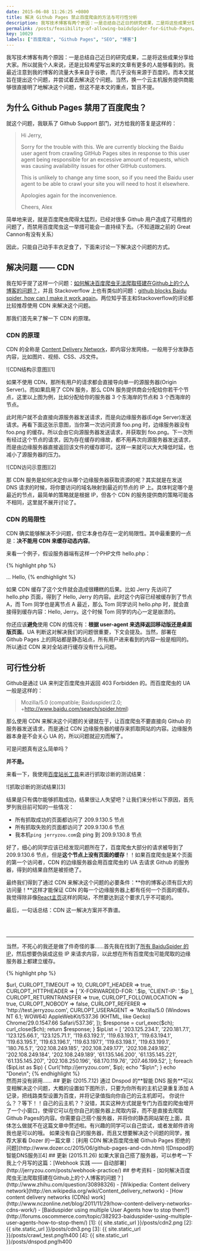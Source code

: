 ```yaml
---
date: 2015-06-08 11:26:25 +0800
title: 解决 Github Pages 禁止百度爬虫的方法与可行性分析
description: 我写技术博客有两个原因：一是总结自己近日的研究成果，二是将这些成果分享给大家。所以就我个人来说，还是比较希望写出来的文章有更多的人能够看到的。我最近注意到我的博客的流量大多来自于谷歌，而几乎没有来源于百度的。而本文就旨在提出这个问题，并尝试着去解决这个问题。
permalink: /posts/feasibility-of-allowing-baiduSpider-for-Github-Pages/
key: 10029
labels: ["百度爬虫", "Github Pages", "SEO", "博客"]
---
```


我写技术博客有两个原因：一是总结自己近日的研究成果，二是将这些成果分享给大家。所以就我个人来说，还是比较希望写出来的文章有更多的人能够看到的。我最近注意到我的博客的流量大多来自于谷歌，而几乎没有来源于百度的。而本文就旨在提出这个问题，并尝试着去解决这个问题。当然，换一个云主机服务提供商能够很直接明了地解决这个问题，但这不是本文的重点，暂且不提。

## 为什么 Github Pages 禁用了百度爬虫？

就这个问题，我联系了 Github Support 部门，对方给我的答复是这样的：

> Hi Jerry,
>
> Sorry for the trouble with this. We are currently blocking the Baidu user agent from crawling GitHub Pages sites in response to this user agent being responsible for an excessive amount of requests, which was causing availability issues for other GitHub customers.
>
> This is unlikely to change any time soon, so if you need the Baidu user agent to be able to crawl your site you will need to host it elsewhere.
> 
> Apologies again for the inconvenience.
> 
> Cheers,
> Alex

简单地来说，就是百度爬虫爬得太猛烈，已经对很多 Github 用户造成了可用性的问题了，而禁用百度爬虫这一举措可能会一直持续下去。（不知道跟之前的 Great Cannon有没有关系）

因此，只能自己动手丰衣足食了，下面来讨论一下解决这个问题的方式。

## 解决问题 —— CDN

我在知乎提了这样一个问题：[如何解决百度爬虫无法爬取搭建在Github上的个人博客的问题？](http://www.zhihu.com/question/30898326)，并且 Stackoverflow 上也有类似的问题：[github blocks Baidu spider, how can I make it work again](http://stackoverflow.com/questions/29196845/github-blocks-baidu-spider-how-can-i-make-it-work-again)。两位知乎答主和Stackoverflow的评论都比较推荐使用 CDN 来解决这个问题。

那我们首先来了解一下 CDN 的原理。

### CDN 的原理

CDN 的全称是 [Content Delivery Network](http://en.wikipedia.org/wiki/Content_delivery_network)，即内容分发网络，一般用于分发静态内容，比如图片、视频、CSS、JS文件。

![CDN结构示意图][1]

如果不使用 CDN，那所有用户的请求都会直接导向单一的源服务器(Origin Server)。而如果启用了 CDN 服务，那么 CDN 服务提供商会分配给你若干个节点，这里以上图为例，比如分配给你的服务器 3 个东海岸的节点和 3 个西海岸的节点。

此时用户就不会直接向源服务器发送请求，而是向边缘服务器(Edge Server)发送请求。再看下面这张示意图，当你第一次访问资源 foo.png 时，边缘服务器没有 foo.png 的缓存。所以会由它向源服务器发送请求，并获取到 foo.png。下一次所有经过这个节点的请求，因为存在缓存的缘故，都不用再次向源服务器发送请求，而是由边缘服务器直接返回该文件的缓存即可。这样一来就可以大大降低时延，也减小了源服务器的压力。

![CDN访问示意图][2]

那 CDN 服务是如何决定你从哪个边缘服务器获取资源的呢？其实就是在发送 DNS 请求的时候，将你要访问的域名映射到最近的节点的 IP 上。具体判定哪个是最近的节点，最简单的策略就是根据 IP，但各个 CDN 的服务提供商的策略可能各不相同，这里就不展开讨论了。

### CDN 的局限性

CDN 确实能够解决不少问题，但它本身也存在一定的局限性。其中最重要的一点是：**决不能用 CDN 来缓存动态内容**。

来看一个例子，假设服务器端有这样一个PHP文件 hello.php：

{% highlight php %}
<html>
    <head>...</head>
    <body>Hello, <?= $name ?> </body>
</html>
{% endhighlight %}

如果 CDN 缓存了这个文件就会造成很糟糕的后果。比如 Jerry 先访问了 hello.php 页面，得到了 Hello, Jerry 的内容。此时这个内容已经被缓存到了节点 A，而 Tom 同学也是离节点 A 最近，那么 Tom 同学访问 hello.php 时，就会直接得到缓存内容：Hello, Jerry。这个时候 Tom 同学的内心一定是崩溃的。

你还应该**避免**使用 CDN 的情况有：**根据 user-agent 来选择返回移动版还是桌面版页面**。UA 判断这对解决我们的问题很重要，下文会提及。当然，部署在 Github Pages 上的网站都是静态站点，所有用户进来看到的内容一般是相同的。所以通过 CDN 来对全站进行缓存没有什么问题。

## 可行性分析

Github是通过 UA 来判定百度爬虫并返回 403 Forbidden 的。而百度爬虫的 UA 一般是这样的：

> Mozilla/5.0 (compatible; Baiduspider/2.0; +http://www.baidu.com/search/spider.html)

那么使用 CDN 来解决这个问题的关键就在于，让百度爬虫不要直接向 Github 的服务器发送请求，而是通过 CDN 边缘服务器的缓存来抓取网站的内容。边缘服务器本身是不会关心 UA 的，所以问题就迎刃而解了。

可是问题真有这么简单吗？

**并不是。**

来看一下，我使用[百度站长工具](http://zhanzhang.baidu.com)来进行抓取诊断的测试结果：

![抓取诊断的测试结果][3]

结果是只有偶尔能够抓取成功，结果很让人失望吧？让我们来分析以下原因，首先罗列我目前可知的一些情况：

- 所有抓取成功的页面都访问了 209.9.130.5 节点
- 所有抓取失败的页面都访问了 209.9.130.6 节点
- 我本机`ping jerryzou.com`会 ping 到 209.9.130.8 节点

好了，细心的同学应该已经发现问题所在了，百度爬虫大部分的请求被导到了 209.9.130.6 节点，但是**这个节点上没有页面的缓存**！！如果百度爬虫是某个页面的第一个访问者，CDN 的边缘服务器会用百度爬虫的 UA 去请求 Github 的服务器，得到的结果自然是被拒绝了。

最终我们得到了通过 CDN 来解决这个问题的必要条件：**你的博客必须有巨大的访问量！**这样才能保证 CDN 的每一个边缘服务器上都有任何一个页面的缓存。我觉得除非像[React主页](http://facebook.github.io/react/index.html)这样的网站，不然要达到这个要求几乎不可能的。

最后，一句话总结：CDN 这一解决方案并不靠谱。

<br/><br/>

---

当然，不死心的我还是做了件奇怪的事……首先我在找到了[所有 BaiduSpider 的 IP](http://forums.oscommerce.com/topic/382923-baiduspider-using-multiple-user-agents-how-to-stop-them/)，然后想要伪装成这些 IP 来请求内容，以此想在所有百度爬虫可能爬取的边缘服务器上都建立缓存。

{% highlight php %}
<?php
function Curl($url, $ip){
    $ch = curl_init();
    curl_setopt_array($ch, [
        CURLOPT_URL => $url,
        CURLOPT_TIMEOUT => 10,
        CURLOPT_HEADER => true,
        CURLOPT_HTTPHEADER => [ 'X-FORWARDED-FOR: '.$ip, 'CLIENT-IP: '.$ip ],
        CURLOPT_RETURNTRANSFER => true,
        CURLOPT_FOLLOWLOCATION => true,
        CURLOPT_NOBODY => false,
        CURLOPT_REFERER => 'http://test.jerryzou.com',
        CURLOPT_USERAGENT => 'Mozilla/5.0 (Windows NT 6.1; WOW64) AppleWebKit/537.36 (KHTML, like Gecko) Chrome/29.0.1547.66 Safari/537.36',
    ]);
    $response = curl_exec($ch);
    curl_close($ch);
    return $response;
}

$ipList = [
    '203.125.234.1',   '220.181.7.1',     '123.125.66.1',
    '123.125.71.1',    '119.63.192.1',    '119.63.193.1',
    '119.63.194.1',    '119.63.195.1',    '119.63.196.1',
    '119.63.197.1',    '119.63.198.1',    '119.63.199.1',
    '180.76.5.1',      '202.108.249.185', '202.108.249.177',
    '202.108.249.182', '202.108.249.184', '202.108.249.189',
    '61.135.146.200',  '61.135.145.221',  '61.135.145.207',
    '202.108.250.196', '68.170.119.76',   '207.46.199.52',
];

foreach ($ipList as $ip) {
    Curl('http://jerryzou.com', $ip);
    echo "$ip\n";
}

echo "Done\n";


{% endhighlight %}

<br/>
然而并没有卵用……


## 更新 (2015.7.12)

通过 Dnspod 的**智能 DNS 服务**可以变相解决这个问题，大概的设置如下图所示，只要为你所有的主机记录重复添加 A 记录，把线路类型设置为百度，并将记录值指向你自己的云主机即可。

你说什么？？等下！！自己的云主机？？没错，其实这种方式就是专门为百度的爬虫增开了一个小窗口，使得它可以在你自己的服务器上爬取内容，而不是直接去爬取 Github Pages的内容。你需要自己搭个服务器，并将你的静态网站架在上面，具体怎么做就不在这篇文章中赘述啦。有兴趣的同学可以自己尝试，或者发邮件咨询我也是可以的哦。

如果没有自己的服务器，而且又想要解决这个问题的同学，推荐大家看 Dozer 的一篇文章：[利用 CDN 解决百度爬虫被 Github Pages 拒绝的问题](http://www.dozer.cc/2015/06/github-pages-and-cdn.html)

![Dnspod的智能DNS服务][4]

## 更新 (2015.11.26)

如果大家自己搭了服务器，可以参考一下我上个月写的这篇：[Webhook 实践 —— 自动部署](http://jerryzou.com/posts/webhook-practice/)


## 参考资料
- [如何解决百度爬虫无法爬取搭建在Github上的个人博客的问题？](http://www.zhihu.com/question/30898326)
- [Wikipedia: Content delivery network](http://en.wikipedia.org/wiki/Content_delivery_network)
- [How content delivery networks (CDNs) work](http://www.nczonline.net/blog/2011/11/29/how-content-delivery-networks-cdns-work/)
- [Baiduspider using multiple User Agents how to stop them?](http://forums.oscommerce.com/topic/382923-baiduspider-using-multiple-user-agents-how-to-stop-them/)

[1]: {{ site.static_url }}/posts/cdn2.png
[2]: {{ site.static_url }}/posts/cdn3.png
[3]: {{ site.static_url }}/posts/crawl_test.png!h400
[4]: {{ site.static_url }}/posts/dnspod.png!h400
